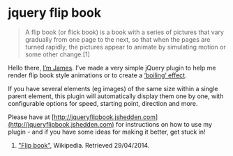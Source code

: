 # jquery flip book

> A flip book (or flick book) is a book with a series of pictures that vary gradually from one page to the next, so that when the pages are turned rapidly, the pictures appear to animate by simulating motion or some other change.[1]

Hello there, [I’m James](http://www.jshedden.com). I’ve made a very simple jQuery plugin to help me render flip book style animations or to create a [‘boiling’ effect](http://www.animationpost.co.uk/notes2/wobble.htm).

If you have several elements (eg images) of the same size within a single parent element, this plugin will automatically display them one by one, with configurable options for speed, starting point, direction and more.

Please have at [http://jqueryflipbook.jshedden.com](http://jqueryflipbook.jshedden.com) for instructions on how to use my plugin - and if you have some ideas for making it better, get stuck in!

1. ["Flip book"](http://en.wikipedia.org/wiki/Flip_book), Wikipedia. Retrieved 29/04/2014.
